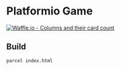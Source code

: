 # Platformio Game
[![Waffle.io - Columns and their card count](https://badge.waffle.io/Gitlings/platformio.svg?columns=all)](https://waffle.io/Gitlings/platformio)

## Build
```bash
parcel index.html
```

